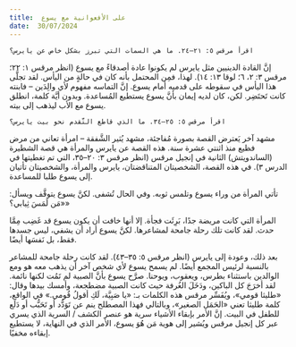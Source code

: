 ```yaml
---
title:  على الأفعوانية مع يسوع
date:  30/07/2024
---
```


`اقرأ مرقس ٥: ٢١–٢٤. ما هي السمات التي تبرز بشكل خاص عن يايرس؟`

إنَّ القادة الدينيين مثل يايرس لم يكونوا عادة أصدقاءً مع يسوع (انظر مرقس ١: ٢٢؛ مرقس ٣: ٢، ٦؛ لوقا ١٣: ١٤). لهذا، فمِن المحتمل بأنه كان في حالةٍ من اليأس. لقد تجلَّى هذا اليأس في سقوطه على قدميه أمام يسوع. إنَّ التماسه مفهوم لأي والِدَين – فابنته كانت تَحتَضِر. لكن، كان لديه إيمان بأنَّ يسوع يستطيع المُساعدة. وبدون أيَّة كلمة، انطلق يسوع مع الأب ليذهب إلى بيته.

`اقرأ مرقس ٥: ٢٥–٣٤. ما الذي قاطع التَّقدم نحو بيت يايرس؟`

مشهد آخر يَعترض القصة بصورة مُفاجئة، مشهد يُثير الشَّفقة – امرأة تعاني من مرض فظيع منذ اثنتي عشرة سنة. هذه القصة عن يايرس والمرأة هي قصة الشطيرة (الساندويتش) الثانية في إنجيل مرقس (انظر مرقس ٣: ٢٠–٣٥، التي تم تغطيتها في الدرس ٣). في هذه القصة، الشخصيتان المتناقضتان، يايرس والمرأة، والشخصيتان تأتيان إلى يسوع طلبا للمساعدة.

تأتي المرأة من وراء يسوع وتلمس ثوبه. وفي الحال تُشفى. لكنَّ يسوع يتوقَّف ويسأل: «مَن لَمَسَ ثِيابي؟»

المرأة التي كانت مريضة جدًا، بَرِئَت فجأة. إلا أنها خافت أن يكون يسوع قد غَضِب مِمَّا حدث. لقد كانت تلك رحلة جامحة لمشاعرها. لكنَّ يسوع أراد أن يشفي، ليس جسدها فقط، بل نَفسَها أيضًا.

بعد ذلك، وعودة إلى يايرس (انظر مرقس ٥: ٣٥–٤٣). لقد كانت رحلة جامحة للمشاعر بالنسبة لرئيس المجمع أيضًا. لم يسمح يسوع لأي شخص آخر أن يذهب معه هو ومع الوالدين باستثناء بطرس، ويعقوب، ويوحنا. صرَّح يسوع بأنَّ الصبية لم تَمُت لكنها نائمة. لقد أخرَجَ كل الباكين، ودَخَلَ الغُرفة حيث كانت الصبية مضطجعة، وأمسك بيدها وقال: «طليثا قومي»، ويُفَسِّر مرقس هذه الكلمات بـ: «يا صَبِيَّة، لَكِ أقولُ قُومي.» في الواقع، كلمة طليثا تعني «الحَمَل الصغير»، وبالتالي فهذا المصطلح ينم عن تَوَدُّد أو تَحَبُّب أو دَلَع للطفل في البيت. إنَّ الأمر بإبقاء الأشياء سرية هو عنصر الكشف / السرية الذي يسري عبر كل إنجيل مرقس ويُشير إلى هوية مَن هُوَ يسوع، الأمر الذي في النهاية، لا يستطيع إبقاءه مخفيًا.